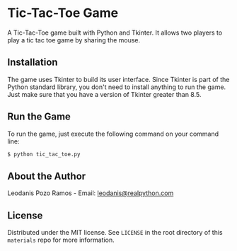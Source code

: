 # Tic-Tac-Toe Game

A Tic-Tac-Toe game built with Python and Tkinter. It allows two players to play a tic tac toe game by sharing the mouse.

## Installation

The game uses Tkinter to build its user interface. Since Tkinter is part of the Python standard library, you don't need to install anything to run the game. Just make sure that you have a version of Tkinter greater than 8.5.

## Run the Game

To run the game, just execute the following command on your command line:

```sh
$ python tic_tac_toe.py
```

## About the Author

Leodanis Pozo Ramos - Email: leodanis@realpython.com

## License

Distributed under the MIT license. See `LICENSE` in the root directory of this `materials` repo for more information.